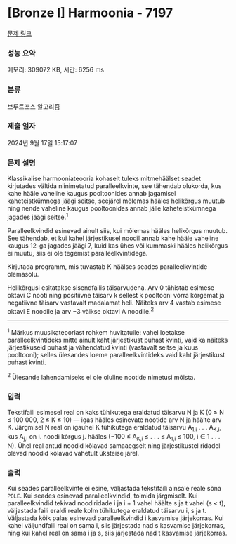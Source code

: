# [Bronze I] Harmoonia - 7197 

[문제 링크](https://www.acmicpc.net/problem/7197) 

### 성능 요약

메모리: 309072 KB, 시간: 6256 ms

### 분류

브루트포스 알고리즘

### 제출 일자

2024년 9월 17일 15:17:07

### 문제 설명

<p>Klassikalise harmooniateooria kohaselt tuleks mitmehäälset seadet kirjutades vältida niinimetatud paralleelkvinte, see tähendab olukorda, kus kahe hääle vaheline kaugus pooltoonides annab jagamisel kaheteistkümnega jäägi seitse, seejärel mõlemas hääles helikõrgus muutub ning nende vaheline kaugus pooltoonides annab jälle kaheteistkümnega jagades jäägi seitse.<sup>1</sup></p>

<p>Paralleelkvindid esinevad ainult siis, kui mõlemas hääles helikõrgus muutub. See tähendab, et kui kahel järjestikusel noodil annab kahe hääle vaheline kaugus 12-ga jagades jäägi 7, kuid kas ühes või kummaski hääles helikõrgus ei muutu, siis ei ole tegemist paralleelkvintidega.</p>

<p>Kirjutada programm, mis tuvastab K-häälses seades paralleelkvintide olemasolu.</p>

<p>Helikõrgusi esitatakse sisendfailis täisarvudena. Arv 0 tähistab esimese oktavi C nooti ning positiivne täisarv k sellest k pooltooni võrra kõrgemat ja negatiivne täisarv vastavalt madalamat heli. Näiteks arv 4 vastab esimese oktavi E noodile ja arv −3 väikse oktavi A noodile.<sup>2</sup></p>

<hr>
<p><sup>1</sup> Märkus muusikateooriast rohkem huvitatuile: vahel loetakse paralleelkvintideks mitte ainult kaht järjestikust puhast kvinti, vaid ka näiteks järjestikuseid puhast ja vähendatud kvinti (vastavalt seitse ja kuus pooltooni); selles ülesandes loeme paralleelkvintideks vaid kaht järjestikust puhast kvinti.</p>

<p><sup>2</sup> Ülesande lahendamiseks ei ole oluline nootide nimetusi mõista.</p>

### 입력 

 <p>Tekstifaili esimesel real on kaks tühikutega eraldatud täisarvu N ja K (0 ≤ N ≤ 100 000, 2 ≤ K ≤ 10) — igas hääles esinevate nootide arv N ja häälte arv K. Järgmisel N real on igauhel K tühikutega eraldatud täisarvu A<sub>1,i</sub> . . . A<sub>K,i</sub>, kus A<sub>j,i</sub> on i. noodi kõrgus j. hääles (−100 ≤ A<sub>K,i</sub> ≤ . . . ≤ A<sub>1,i</sub> ≤ 100, i ∈ 1 . . . N). Ühel real antud noodid kõlavad samaaegselt ning järjestikustel ridadel olevad noodid kõlavad vahetult üksteise järel.</p>

### 출력 

 <p>Kui seades paralleelkvinte ei esine, väljastada tekstifaili ainsale reale sõna <code>POLE</code>. Kui seades esinevad paralleelkvindid, toimida järgmiselt. Kui paralleelkvindid tekivad noodiridade i ja i + 1 vahel häälte s ja t vahel (s < t), väljastada faili eraldi reale kolm tühikutega eraldatud täisarvu i, s ja t. Väljastada kõik palas esinevad paralleelkvindid i kasvamise järjekorras. Kui kahel väljundfaili real on sama i, siis järjestada nad s kasvamise järjekorras, ning kui kahel real on sama i ja s, siis järjestada nad t kasvamise järjekorras.</p>


